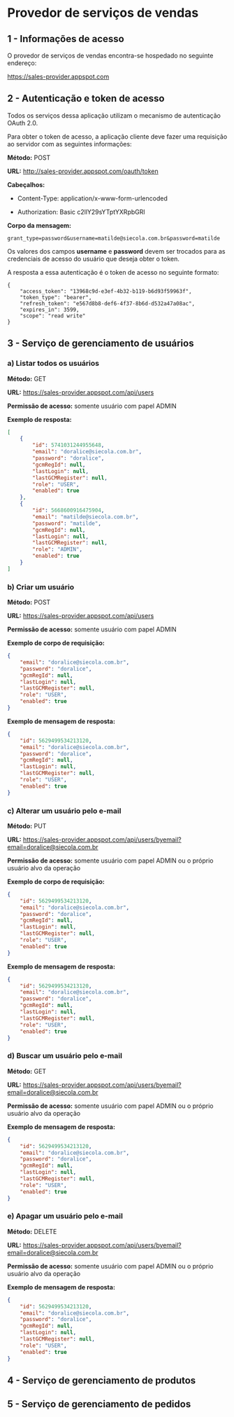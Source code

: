 # Provedor de serviços de vendas
## 1 - Informações de acesso

O provedor de serviços de vendas encontra-se hospedado no seguinte endereço:

https://sales-provider.appspot.com



## 2 - Autenticação e token de acesso

Todos os serviços dessa aplicação utilizam o mecanismo de autenticação OAuth 2.0.

Para obter o token de acesso, a aplicação cliente deve fazer uma requisição ao servidor com as seguintes informações:

**Método:** POST

**URL:** http://sales-provider.appspot.com/oauth/token

**Cabeçalhos:** 

* Content-Type: application/x-www-form-urlencoded


* Authorization: Basic c2llY29sYTptYXRpbGRl

**Corpo da mensagem:**

```
grant_type=password&username=matilde@siecola.com.br&password=matilde
```

Os valores dos campos **username** e **password** devem ser trocados para as credenciais de acesso do usuário que deseja obter o token.

A resposta a essa autenticação é o token de acesso no seguinte formato:

```Son
{
    "access_token": "13968c9d-e3ef-4b32-b119-b6d93f59963f",
    "token_type": "bearer",
    "refresh_token": "e567d8b8-def6-4f37-8b6d-d532a47a08ac",
    "expires_in": 3599,
    "scope": "read write"
}
```



## 3 - Serviço de gerenciamento de usuários

### a) Listar todos os usuários

**Método:** GET

**URL:** https://sales-provider.appspot.com/api/users

**Permissão de acesso:** somente usuário com papel ADMIN

**Exemplo de resposta:**

```json
[
    {
        "id": 5741031244955648,
        "email": "doralice@siecola.com.br",
        "password": "doralice",
        "gcmRegId": null,
        "lastLogin": null,
        "lastGCMRegister": null,
        "role": "USER",
        "enabled": true
    },
    {
        "id": 5668600916475904,
        "email": "matilde@siecola.com.br",
        "password": "matilde",
        "gcmRegId": null,
        "lastLogin": null,
        "lastGCMRegister": null,
        "role": "ADMIN",
        "enabled": true
    }
]
```



### b) Criar um usuário

**Método:** POST

**URL:** https://sales-provider.appspot.com/api/users

**Permissão de acesso:** somente usuário com papel ADMIN

**Exemplo de corpo de requisição:**

```json
{
    "email": "doralice@siecola.com.br",
    "password": "doralice",
    "gcmRegId": null,
    "lastLogin": null,
    "lastGCMRegister": null,
    "role": "USER",
    "enabled": true
}
```

**Exemplo de mensagem de resposta:**

```json
{
    "id": 5629499534213120,
    "email": "doralice@siecola.com.br",
    "password": "doralice",
    "gcmRegId": null,
    "lastLogin": null,
    "lastGCMRegister": null,
    "role": "USER",
    "enabled": true
}
```



### c) Alterar um usuário pelo e-mail

**Método:** PUT

**URL:** https://sales-provider.appspot.com/api/users/byemail?email=doralice@siecola.com.br

**Permissão de acesso:** somente usuário com papel ADMIN ou o próprio usuário alvo da operação

**Exemplo de corpo de requisição:**

```json
{
    "id": 5629499534213120,
    "email": "doralice@siecola.com.br",
    "password": "doralice",
    "gcmRegId": null,
    "lastLogin": null,
    "lastGCMRegister": null,
    "role": "USER",
    "enabled": true
}
```

**Exemplo de mensagem de resposta:**

```json
{
    "id": 5629499534213120,
    "email": "doralice@siecola.com.br",
    "password": "doralice",
    "gcmRegId": null,
    "lastLogin": null,
    "lastGCMRegister": null,
    "role": "USER",
    "enabled": true
}
```



### d) Buscar um usuário pelo e-mail

**Método:** GET

**URL:** https://sales-provider.appspot.com/api/users/byemail?email=doralice@siecola.com.br

**Permissão de acesso:** somente usuário com papel ADMIN ou o próprio usuário alvo da operação

**Exemplo de mensagem de resposta:**

```json
{
    "id": 5629499534213120,
    "email": "doralice@siecola.com.br",
    "password": "doralice",
    "gcmRegId": null,
    "lastLogin": null,
    "lastGCMRegister": null,
    "role": "USER",
    "enabled": true
}
```



### e) Apagar um usuário pelo e-mail

**Método:** DELETE

**URL:** https://sales-provider.appspot.com/api/users/byemail?email=doralice@siecola.com.br

**Permissão de acesso:** somente usuário com papel ADMIN ou o próprio usuário alvo da operação

**Exemplo de mensagem de resposta:**

```json
{
    "id": 5629499534213120,
    "email": "doralice@siecola.com.br",
    "password": "doralice",
    "gcmRegId": null,
    "lastLogin": null,
    "lastGCMRegister": null,
    "role": "USER",
    "enabled": true
}
```



## 4 - Serviço de gerenciamento de produtos



## 5 - Serviço de gerenciamento de pedidos

